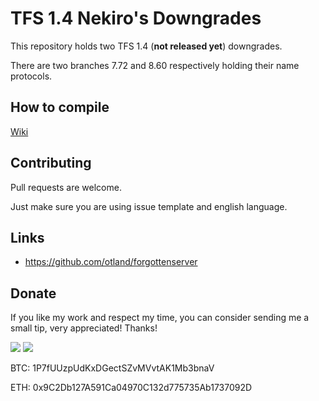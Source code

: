 # TFS 1.4 Nekiro's Downgrades

This repository holds two TFS 1.4 (**not released yet**) downgrades.

There are two branches 7.72 and 8.60 respectively holding their name protocols.

## How to compile
[Wiki](https://github.com/otland/forgottenserver/wiki/Compiling)

## Contributing
Pull requests are welcome. 

Just make sure you are using issue template and english language.

## Links
* https://github.com/otland/forgottenserver

## Donate
If you like my work and respect my time, you can consider sending me a small tip, very appreciated! Thanks!

[![](https://i2.wp.com/dk-plugins.ru/wp-content/uploads/2017/06/donate-paypal-main.png)](https://www.nekiro.dev/donate)
![](https://i.imgur.com/R09srNR.png)

BTC: 1P7fUUzpUdKxDGectSZvMVvtAK1Mb3bnaV

ETH: 0x9C2Db127A591Ca04970C132d775735Ab1737092D
